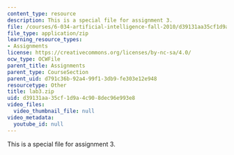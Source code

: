 ```yaml
---
content_type: resource
description: This is a special file for assignment 3.
file: /courses/6-034-artificial-intelligence-fall-2010/d39131aa35cf1d9a4c908dec96e993e8_lab3.zip
file_type: application/zip
learning_resource_types:
- Assignments
license: https://creativecommons.org/licenses/by-nc-sa/4.0/
ocw_type: OCWFile
parent_title: Assignments
parent_type: CourseSection
parent_uid: d791c36b-92a4-99f1-3db9-fe303e12e948
resourcetype: Other
title: lab3.zip
uid: d39131aa-35cf-1d9a-4c90-8dec96e993e8
video_files:
  video_thumbnail_file: null
video_metadata:
  youtube_id: null
---
```

This is a special file for assignment 3.